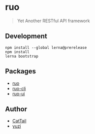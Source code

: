 # ruo
> Yet Another RESTful API framework

## Development

    npm install --global lerna@prerelease
    npm install
    lerna bootstrap

## Packages

* [ruo](/packages/ruo)
* [ruo-cli](/packages/ruo-cli)
* [ruo-ui](/packages/ruo-ui)

## Author

* [CatTail](https://github.com/cattail/)
* [yuzi](https://github.com/yuzima)
